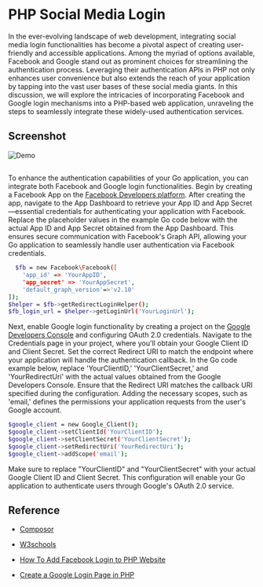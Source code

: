 
#  PHP Social Media Login

In the ever-evolving landscape of web development, integrating social media login functionalities has become a pivotal aspect of creating user-friendly and accessible applications. Among the myriad of options available, Facebook and Google stand out as prominent choices for streamlining the authentication process. Leveraging their authentication APIs in PHP not only enhances user convenience but also extends the reach of your application by tapping into the vast user bases of these social media giants. In this discussion, we will explore the intricacies of incorporating Facebook and Google login mechanisms into a PHP-based web application, unraveling the steps to seamlessly integrate these widely-used authentication services.


## Screenshot

![Demo](https://github.com/kohboontao123/PHP-Social-Media-Login/blob/main/loginpage.jpg?raw=true)



##  

To enhance the authentication capabilities of your Go application, you can integrate both Facebook and Google login functionalities. Begin by creating a Facebook App on the [Facebook Developers platform](https://developers.facebook.com/). After creating the app, navigate to the App Dashboard to retrieve your App ID and App Secret—essential credentials for authenticating your application with Facebook. Replace the placeholder values in the example Go code below with the actual App ID and App Secret obtained from the App Dashboard. This ensures secure communication with Facebook's Graph API, allowing your Go application to seamlessly handle user authentication via Facebook credentials.

```bash
  $fb = new Facebook\Facebook([
    'app_id' => 'YourAppID',
    'app_secret' => 'YourAppSecret',
    'default_graph_version'=>'v2.10'
]);
$helper = $fb->getRedirectLoginHelper();
$fb_login_url = $helper->getLoginUrl('YourLoginUrl');
```
Next, enable Google login functionality by creating a project on the [Google Developers Console](https://console.cloud.google.com/apis/dashboard?pli=1&project=airy-generator-341007) and configuring OAuth 2.0 credentials. Navigate to the Credentials page in your project, where you'll obtain your Google Client ID and Client Secret. Set the correct Redirect URI to match the endpoint where your application will handle the authentication callback. In the Go code example below, replace 'YourClientID,' 'YourClientSecret,' and 'YourRedirectUri' with the actual values obtained from the Google Developers Console. Ensure that the Redirect URI matches the callback URI specified during the configuration. Adding the necessary scopes, such as 'email,' defines the permissions your application requests from the user's Google account.

```bash
$google_client = new Google_Client();
$google_client->setClientId('YourClientID');
$google_client->setClientSecret('YourClientSecret');
$google_client->setRedirectUri('YourRedirectUri');
$google_client->addScope('email');
```

Make sure to replace "YourClientID" and "YourClientSecret" with your actual Google Client ID and Client Secret. This configuration will enable your Go application to authenticate users through Google's OAuth 2.0 service.


## Reference
-   [Composor](https://getcomposer.org/)

-   [W3schools](https://www.w3schools.com/howto/tryit.asp?filename=tryhow_css_social_login)

-   [How To Add Facebook Login to PHP Website](https://www.cloudways.com/blog/add-facebook-login-in-php/)

-   [Create a Google Login Page in PHP](https://code.tutsplus.com/create-a-google-login-page-in-php--cms-33214t)

